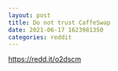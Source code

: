 ```yaml
--- 
layout: post 
title: Do not trust CaffeSwap 
date: 2021-06-17 1623981350 
categories: reddit 
--- 
```

https://redd.it/o2dscm